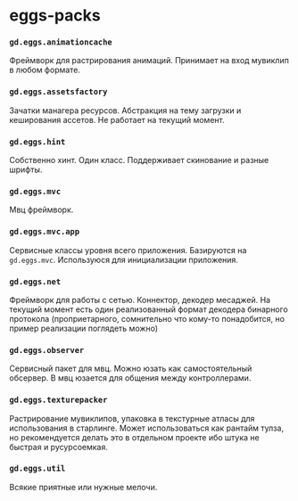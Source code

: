 eggs-packs
==========

### ```gd.eggs.animationcache```
Фреймворк для растрирования анимаций.
Принимает на вход мувиклип в любом формате.

### ```gd.eggs.assetsfactory```
Зачатки манагера ресурсов. Абстракция на тему загрузки и кеширования ассетов.
Не работает на текущий момент.

### ```gd.eggs.hint```
Собственно хинт. Один класс. Поддерживает скинование и разные шрифты.

### ```gd.eggs.mvc```
Мвц фреймворк.

### ```gd.eggs.mvc.app```
Сервисные классы уровня всего приложения. Базируются на ```gd.eggs.mvc```. Используюся для инициализации приложения.

### ```gd.eggs.net```
Фреймворк для работы с сетью.
Коннектор, декодер месаджей.
На текущий момент есть один реализованный формат декодера бинарного протокола 
(проприетарного, сомнительно что кому-то понадобится, но пример реализации поглядеть можно)

### ```gd.eggs.observer```
Сервисный пакет для мвц. Можно юзать как самостоятельный обсервер.
В мвц юзается для общения между контроллерами.

### ```gd.eggs.texturepacker```
Растрирование мувиклипов, упаковка в текстурные атласы для использования в старлинге. 
Может использоваться как рантайм тулза, но рекомендуется делать это в отдельном проекте ибо штука не быстрая и русурсоемкая.

### ```gd.eggs.util```
Всякие приятные или нужные мелочи.